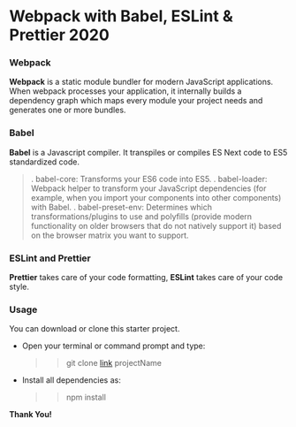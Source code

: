 # Webpack with Babel, ESLint & Prettier 2020

### Webpack

**Webpack** is a static module bundler for modern JavaScript applications. When webpack processes your application, it internally builds a dependency graph which maps every module your project needs and generates one or more bundles.

### Babel

**Babel** is a Javascript compiler. It transpiles or compiles ES Next code to ES5 standardized code.

> . babel-core: Transforms your ES6 code into ES5.
> . babel-loader: Webpack helper to transform your JavaScript dependencies (for example, when you import your components into other components) with Babel.
> . babel-preset-env: Determines which transformations/plugins to use and polyfills (provide modern functionality on older browsers that do not natively support it) based on the browser matrix you want to support.

### ESLint and Prettier

**Prettier** takes care of your code formatting, **ESLint** takes care of your code style.

### Usage

You can download or clone this starter project. <br>

- Open your terminal or command prompt and type:
  > > git clone [link](https://github.com/opambour/Webpack-with-Babel-ESLint-Prettier-2020.git) projectName
- Install all dependencies as:
  > > npm install

**Thank You!**
